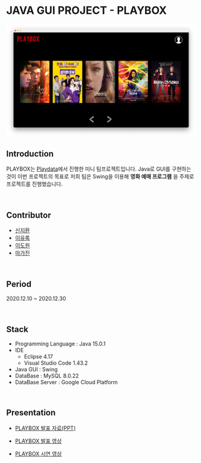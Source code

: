 # JAVA GUI PROJECT - PLAYBOX

[![PALYBOX](image/playbox.png)](https://youtu.be/Sh_Pzu-7seQ)

## Introduction

PLAYBOX는 [Playdata](https://playdata.io/)에서 진행한 미니 팀프로젝트입니다. Java로 GUI를 구현하는 것이 이번 프로젝트의 목표로 저희 팀은 Swing을 이용해 **영화 예매 프로그램** 을 주제로 프로젝트를 진행했습니다.

</br>

## Contributor

- [신지환](https://github.com/jihwan9675)
- [이유록](https://github.com/padawanR0k)
- [이도원](https://github.com/2dowon)
- [마가진](https://github.com/marie20201005)

</br>

## Period

2020.12.10 ~ 2020.12.30

</br>

## Stack

- Programming Language : Java 15.0.1
- IDE
  - Eclipse 4.17
  - Visual Studio Code 1.43.2
- Java GUI : Swing
- DataBase : MySQL 8.0.22
- DataBase Server : Google Cloud Platform

</br>

## Presentation

- [PLAYBOX 발표 자료(PPT)](https://docs.google.com/presentation/d/1EQFsqcizLspDQvaiMGMRA7F0dDtOA6Wprwe3tOWUknI/edit?usp=sharing)

- [PLAYBOX 발표 영상](https://www.youtube.com/watch?v=_rA1pb8pquU&feature=youtu.be)

- [PLAYBOX 시연 영상](https://youtu.be/tSW5qKO5hBY)
